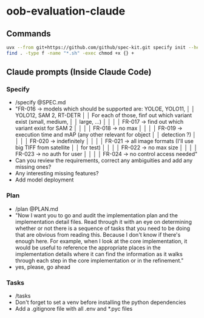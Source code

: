 # oob-evaluation-claude

## Commands

```bash
uvx --from git+https://github.com/github/spec-kit.git specify init --here --ai claude
find . -type f -name "*.sh" -exec chmod +x {} +
```

## Claude prompts (Inside Claude Code)

### Specify

- /specify @SPEC.md
- "FR-016 -> models which should be supported are: YOLOE, YOLO11,   │
│   YOLO12, SAM 2, RT-DETR                                           │
│   For each of those, finf out which variant exist (small, medium,  │
│   large, ...)                                                      │
│                                                                    │
│   FR-017 -> find out which variant exist for SAM 2                 │
│                                                                    │
│   FR-018 -> no max                                                 │
│                                                                    │
│   FR-019 -> execution time and mAP (any other relevant for object  │
│   detection ?)                                                     │
│                                                                    │
│   FR-020 -> indefinitely                                           │
│                                                                    │
│   FR-021 -> all image formats (I'll use big TIFF from satellite    │
│   for test)                                                        │
│                                                                    │
│   FR-022 -> no max size                                            │
│                                                                    │
│   FR-023 -> no auth for user                                       │
│                                                                    │
│   FR-024 -> no control access needed"
- Can you review the requirements, correct any ambiguities and add any missing ones?
- Any interesting missing features?
- Add model deployment

### Plan

- /plan @PLAN.md
- "Now I want you to go and audit the implementation plan and the implementation detail files.
Read through it with an eye on determining whether or not there is a sequence of tasks that you need
to be doing that are obvious from reading this. Because I don't know if there's enough here. For example,
when I look at the core implementation, it would be useful to reference the appropriate places in the implementation
details where it can find the information as it walks through each step in the core implementation or in the refinement."
- yes, please, go ahead

### Tasks

- /tasks
- Don't forget to set a venv before installing the python dependencies
- Add a .gitignore file with all .env and *.pyc files
